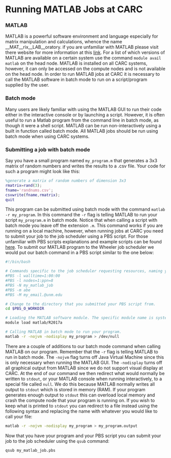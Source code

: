 # Running MATLAB Jobs at CARC

### MATLAB
MATLAB is a powerful software environment and language especially for matrix manipulation and calculations, whence the name __MAT__rix__LAB__oratory. if you are unfamiliar with MATLAB please visit there website for more information at this [link](https://www.mathworks.com/products/matlab.html). For a list of which versions of MATLAB are available on a certain system use the command `module avail matlab` on the head node. MATLAB is installed on all CARC systems, however, it can only be accessed on the compute nodes and is not available on the head node. In order to run MATLAB jobs at CARC it is necessary to call the MATLAB software in batch mode to run on a script/program supplied by the user. 

### Batch mode

Many users are likely familiar with using the MATLAB GUI to run their code either in the interactive console or by launching a script. However, it is often useful to run a Matlab program from the command line in batch mode, as though it were a shell script. MATLAB can be run non-interactively using a built in function called batch mode. All MATLAB jobs should be run using batch mode when using CARC systems. 

### Submitting a job with batch mode

Say you have a small program named `my_program.m` that generates a 3x3 matrix of random numbers and writes the results to a .csv file. Your code for such a program might look like this:

```matlab
%generate a matrix of random numbers of dimension 3x3
rmatrix=rand(3);
fname='randnums.csv';
csvwrite(fname,rmatrix);
quit
```
This program can be submitted using batch mode with the command `matlab -r my_program`. In this command the `-r` flag is telling MATLAB to run your script `my_program.m` in batch mode. Notice that when calling a script with batch mode you leave off the extension `.m`. This command works if you are running on a local machine, however, when running jobs at CARC you need to submit your job to the job scheduler using a PBS script. For those unfamiliar with PBS scripts explanations and example scripts can be found [here](http://carc.unm.edu/user-support/using-carc-systems/running-jobs/sample-pbs-scripts.html). To submit our MATLAB program to the Wheeler job scheduler we would put our batch command in a PBS script similar to the one below:

```bash
#!/bin/bash

# Commands specific to the job scheduler requesting resources, naming your job, and setting up email alerts regarding job status.
#PBS -l walltime=1:00:00
#PBS -l nodes=1:ppn=8
#PBS -N my_matlab_job
#PBS -m abe
#PBS -M my_email.@unm.edu

# Change to the directory that you submitted your PBS script from.
cd $PBS_O_WORKDIR

# Loading the MATLAB software module. The specific module name is system dependent.
module load matlab/R2017a

# Calling MATLAB in batch mode to run your program. 
matlab -r -nojvm -nodisplay my_program > /dev/null
```

There are a couple of additions to our batch mode command when calling MATLAB on our program. Remember that the `-r` flag is telling MATLAB to run in batch mode. The `-nojvm` flag turns off Java Virtual Machine since this is only necessary when running the MATLAB GUI. The `-nodisplay` turns off all graphical output from MATLAB since we do not support visual display at CARC. At the end of our command we then redirect what would normally be written to `stdout`, or your MATLAB console when running interactively, to a special file called `null`. We do this because MATLAB normally writes all output to `stdout` which is stored in memory (RAM). If your program generates enough output to `stdout` this can overload local memory and crash the compute node that your program is running on. If you wish to keep what is printed to `stdout` you can redirect to a file instead using the following syntax and replacing the name with whatever you would like to call your file:

```bash
matlab -r -nojvm -nodisplay my_program > my_program.output
```
Now that you have your program and your PBS script you can submit your job to the job scheduler using the `qsub` command:

```bash
qsub my_matlab_job.pbs
```
